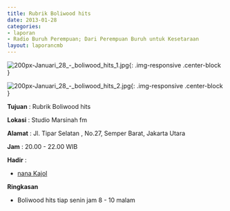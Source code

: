 ```yaml
---
title: Rubrik Boliwood hits 
date: 2013-01-28
categories:
- laporan
- Radio Buruh Perempuan; Dari Perempuan Buruh untuk Kesetaraan
layout: laporancmb
---
```



![200px-Januari_28_-_boliwood_hits_1.jpg](/uploads/200px-Januari_28_-_boliwood_hits_1.jpg){: .img-responsive .center-block }

![200px-Januari_28_-_boliwood_hits_2.jpg](/uploads/200px-Januari_28_-_boliwood_hits_2.jpg){: .img-responsive .center-block }


**Tujuan** : Rubrik Boliwood hits 

**Lokasi** : Studio Marsinah fm 

**Alamat** : Jl. Tipar Selatan , No.27, Semper Barat, Jakarta Utara 

**Jam** : 20.00 - 22.00 WIB 

**Hadir** :
* [nana Kajol](http://wiki.ciptamedia.org/wiki/nana_Kajol)

**Ringkasan**  
* Boliwood hits tiap senin jam 8 - 10 malam
